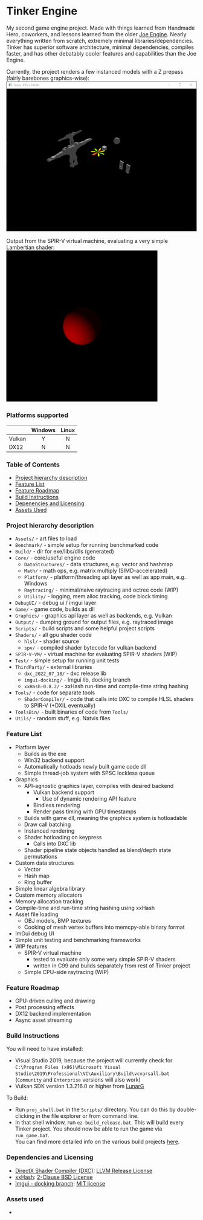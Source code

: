 # Tinker Engine

My second game engine project. Made with things learned from Handmade Hero, coworkers, and lessons learned from the older [Joe Engine](https://github.com/klingerj/Joe-Engine). Nearly everything written from scratch, extremely minimal libraries/dependencies. Tinker has superior software architecture, minimal dependencies, compiles faster, and has other debatably cooler features and capabilities than the Joe Engine.

Currently, the project renders a few instanced models with a Z prepass (fairly barebones graphics-wise):  
![](Output/TestImages/gameScreenshot.png)

Output from the SPIR-V virtual machine, evaluating a very simple Lambertian shader:  
![](Output/TestImages/spirv_output.bmp)

### Platforms supported
| | Windows | Linux |
|-|:-------:|:------:
|Vulkan| Y | N |
|DX12  | N | N |

### Table of Contents
* [Project hierarchy description](#project-hierarchy-description)
* [Feature List](#feature-list)
* [Feature Roadmap](#feature-roadmap)
* [Build Instructions](#build-instructions)
* [Depenencies and Licensing](#dependencies-and-licensing)
* [Assets Used](#assets-used)

### Project hierarchy description
* <code>Assets/</code> - art files to load
* <code>Benchmark/</code> - simple setup for running benchmarked code
* <code>Build/</code> - dir for exe/libs/dlls (generated)
* <code>Core/</code> - core/useful engine code
  * <code>DataStructures/</code> - data structures, e.g. vector and hashmap
  * <code>Math/</code> - math ops, e.g. matrix multiply (SIMD-accelerated)
  * <code>Platform/</code> - platform/threading api layer as well as app main, e.g. Windows
  * <code>Raytracing/</code> - minimal/naive raytracing and octree code (WIP)
  * <code>Utility/</code> - logging, mem alloc tracking, code block timing
* <code>DebugUI/</code> - debug ui / imgui layer
* <code>Game/</code> - game code, builds as dll
* <code>Graphics/</code> - graphics api layer as well as backends, e.g. Vulkan
* <code>Output/</code> - dumping ground for output files, e.g. raytraced image
* <code>Scripts/</code> - build scripts and some helpful project scripts
* <code>Shaders/</code> - all gpu shader code
  * <code>hlsl/</code> - shader source
  * <code>spv/</code> - compiled shader bytecode for vulkan backend
* <code>SPIR-V-VM/</code> - virtual machine for evaluating SPIR-V shaders (WIP)
* <code>Test/</code> - simple setup for running unit tests
* <code>ThirdParty/</code> - external libraries
  * <code>dxc_2022_07_18/</code> - dxc release lib
  * <code>imgui-docking/</code> - Imgui lib, docking branch
  * <code>xxHash-0.8.2/</code> - xxHash run-time and compile-time string hashing 
* <code>Tools/</code> - code for separate tools
  * <code>ShaderCompiler/</code> - code that calls into DXC to compile HLSL shaders to SPIR-V (+DXIL eventually) 
* <code>ToolsBin/</code> - built binaries of code from <code>Tools/</code>
* <code>Utils/</code> - random stuff, e.g. Natvis files

### Feature List
* Platform layer
  * Builds as the exe
  * Win32 backend support 
  * Automatically hotloads newly built game code dll
  * Simple thread-job system with SPSC lockless queue
* Graphics
  * API-agnostic graphics layer, compiles with desired backend
    * Vulkan backend support
      * Use of dynamic rendering API feature
    * Bindless rendering 
    * Render pass timing with GPU timestamps
  * Builds with game dll, meaning the graphics system is hotloadable
  * Draw call batching
  * Instanced rendering
  * Shader hotloading on keypress
    * Calls into DXC lib
  * Shader pipeline state objects handled as blend/depth state permutations
* Custom data structures
  * Vector
  * Hash map
  * Ring buffer
* Simple linear algebra library
* Custom memory allocators
* Memory allocation tracking
* Compile-time and run-time string hashing using xxHash
* Asset file loading
  * OBJ models, BMP textures
  * Cooking of mesh vertex buffers into memcpy-able binary format
* ImGui debug UI
* Simple unit testing and benchmarking frameworks
* WIP features
  * SPIR-V virtual machine
    * tested to evaluate only some very simple SPIR-V shaders
    * written in C99 and builds separately from rest of Tinker project
  * Simple CPU-side raytracing (WIP)

### Feature Roadmap
* GPU-driven culling and drawing
* Post processing effects
* DX12 backend implementation
* Async asset streaming

### Build Instructions
You will need to have installed:
* Visual Studio 2019, because the project will currently check for  
<code>C:\Program Files (x86)\Microsoft Visual Studio\2019\Professional\VC\Auxiliary\Build\vcvarsall.bat</code>  
(<code>Community</code> and <code>Enterprise</code> versions will also work)
* Vulkan SDK version 1.3.216.0 or higher from [LunarG](https://vulkan.lunarg.com/sdk/home#windows)

To Build:
* Run <code>proj_shell.bat</code> in the <code>Scripts/</code> directory. You can do this by double-clicking in the file explorer or from command line.
* In that shell window, run <code>ez-build_release.bat</code>. This will build every Tinker project.
You should now be able to run the game via <code>run_game.bat</code>.  
You can find more detailed info on the various build projects [here](Scripts/README.md).

### Dependencies and Licensing
* [DirectX Shader Compiler (DXC)](https://github.com/microsoft/DirectXShaderCompiler): [LLVM Release License](https://github.com/microsoft/DirectXShaderCompiler/blob/main/LICENSE.TXT)
* [xxHash](https://github.com/Cyan4973/xxHash): [2-Clause BSD License](ThirdParty/xxHash-0.8.2/LICENSE)
* [Imgui - docking branch](https://github.com/ocornut/imgui): [MIT license](ThirdParty/imgui-docking/LICENSE.txt)

### Assets used
* 
